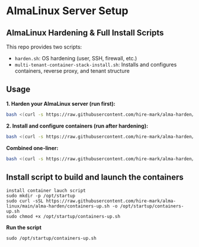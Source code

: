 # AlmaLinux Server Setup


## AlmaLinux Hardening & Full Install Scripts

This repo provides two scripts:

- `harden.sh`: OS hardening (user, SSH, firewall, etc.)
- `multi-tenant-container-stack-install.sh`: Installs and configures containers, reverse proxy, and tenant structure

## Usage

**1. Harden your AlmaLinux server (run first):**
```bash
bash <(curl -s https://raw.githubusercontent.com/hire-mark/alma-harden/main/harden.sh)
```

**2. Install and configure containers (run after hardening):**
```bash
bash <(curl -s https://raw.githubusercontent.com/hire-mark/alma-harden/main/harden-full-install.sh)
```

**Combined one-liner:**
```bash
bash <(curl -s https://raw.githubusercontent.com/hire-mark/alma-harden/main/harden.sh) && bash <(curl -s https://raw.githubusercontent.com/hire-mark/alma-harden/main/harden-full-install.sh)
```

## Install script to build and launch the containers
```
install container lauch script
sudo mkdir -p /opt/startup
sudo curl -sSL https://raw.githubusercontent.com/hire-mark/alma-linux/main/alma-harden/containers-up.sh -o /opt/startup/containers-up.sh
sudo chmod +x /opt/startup/containers-up.sh

```
**Run the script**
```
sudo /opt/startup/containers-up.sh
```
